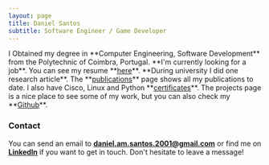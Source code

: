 ```yaml
---
layout: page
title: Daniel Santos
subtitle: Software Engineer / Game Developer
---
```


<span class="fa fa-graduation-cap about-icon">
</span>
I Obtained my degree in **Computer Engineering, Software Development** from the Polytechnic of Coimbra, Portugal.

<span class="fa fa-briefcase about-icon">
</span>
**I'm currently looking for a job**. You can see my resume **<a href="https://danielsantos2001.github.io/Curriculum" style="color: inherit;"><ins>here</ins></a>**.

<span class="fa fa-book-open about-icon">
</span>
**During university I did one research article**. The **<a href="https://danielsantos2001.github.io/Publications" style="color: inherit;"><ins>publications</ins></a>** page shows all my publications to date.

<span class="fa fa-file-alt about-icon">
</span>
I also have Cisco, Linux and Python **<a href="https://danielsantos2001.github.io/Certificates" style="color: inherit;"><ins>certificates</ins></a>**.

<span class="fa fa-bookmark about-icon">
</span>
The projects page is a nice place to see some of my work, but you can also check my **<a href="https://github.com/DanielSantos2001" style="color: inherit;"><ins>Github</ins></a>**.

### Contact
You can send an email to **daniel.am.santos.2001@gmail.com** or find me on **<a href="https://www.linkedin.com/in/daniel-am-santos/" style="color: inherit;"><ins>Linkedln</ins></a>** if you want to get in touch. Don't hesitate to leave a message!

